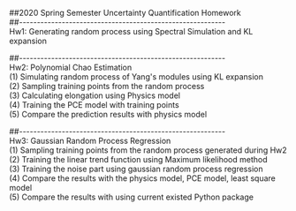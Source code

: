 ##2020 Spring Semester Uncertainty Quantification Homework  
##----------------------------------------------------------  
Hw1: Generating random process using Spectral Simulation and KL expansion  
  
##----------------------------------------------------------  
Hw2: Polynomial Chao Estimation  
(1) Simulating random process of Yang's modules using KL expansion  
(2) Sampling training points from the random process  
(3) Calculating elongation using Physics model  
(4) Training the PCE model with training points  
(5) Compare the prediction results with physics model  
  
##----------------------------------------------------------  
Hw3: Gaussian Random Process Regression  
(1) Sampling training points from the random process generated during Hw2  
(2) Training the linear trend function using Maximum likelihood method  
(3) Training the noise part using gaussian random process regression  
(4) Compare the results with the physics model, PCE model, least square model  
(5) Compare the results with using current existed Python package  
